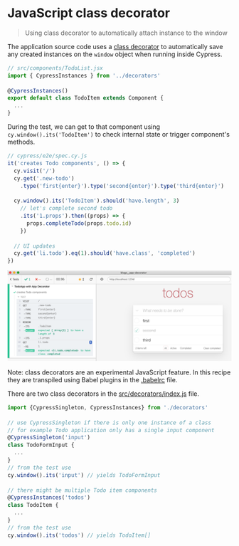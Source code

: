 # JavaScript class decorator
> Using class decorator to automatically attach instance to the window

The application source code uses a [class decorator](https://www.sitepoint.com/javascript-decorators-what-they-are/) to automatically save any created instances on the `window` object when running inside Cypress.

```js
// src/components/TodoList.jsx
import { CypressInstances } from '../decorators'

@CypressInstances()
export default class TodoItem extends Component {
  ...
}
```

During the test, we can get to that component using `cy.window().its('TodoItem')` to check internal state or trigger component's methods.

```js
// cypress/e2e/spec.cy.js
it('creates Todo components', () => {
  cy.visit('/')
  cy.get('.new-todo')
    .type('first{enter}').type('second{enter}').type('third{enter}')

  cy.window().its('TodoItem').should('have.length', 3)
    // let's complete second todo
    .its('1.props').then((props) => {
      props.completeTodo(props.todo.id)
    })

  // UI updates
  cy.get('li.todo').eq(1).should('have.class', 'completed')
})
```

![Test](images/app-decorator.png)

Note: class decorators are an experimental JavaScript feature. In this recipe they are transpiled using Babel plugins in the [.babelrc](.babelrc) file.

There are two class decorators in the [src/decorators/index.js](src/decorators/index.js) file.

```js
import {CypressSingleton, CypressInstances} from './decorators'

// use CypressSingleton if there is only one instance of a class
// for example Todo application only has a single input component
@CypressSingleton('input')
class TodoFormInput {
  ...
}
// from the test use
cy.window().its('input') // yields TodoFormInput

// there might be multiple Todo item components
@CypressInstances('todos')
class TodoItem {
  ...
}
// from the test use
cy.window().its('todos') // yields TodoItem[]
```
